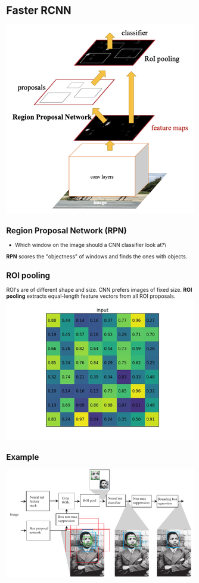 # Faster RCNN

![Image](../data/Faster-RCNN.png)

## Region Proposal Network (RPN)
* Which window on the image should a CNN classifier look at?\

**RPN** scores the "objectness" of windows and finds the ones with objects.

## ROI pooling
ROI's are of different shape and size. CNN prefers images of fixed size. **ROI pooling** extracts equal-length feature vectors from all ROI proposals.\
![Image](../data/ROI-pool.gif)

## Example
![Image](../data/example.png)
